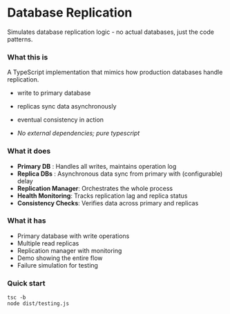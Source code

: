 # Database Replication
Simulates database replication logic - no actual databases, just the code patterns.

### What this is
A TypeScript implementation that mimics how production databases handle replication.
- write to primary database
- replicas sync data asynchronously
- eventual consistency in action

- *No external dependencies; pure typescript*

### What it does
- **Primary DB** : Handles all writes, maintains operation log
- **Replica DBs** : Asynchronous data sync from primary with (configurable) delay
- **Replication Manager**: Orchestrates the whole process
- **Health Monitoring**: Tracks replication lag and replica status
- **Consistency Checks**: Verifies data across primary and replicas

### What it has
- Primary database with write operations
- Multiple read replicas
- Replication manager with monitoring
- Demo showing the entire flow
- Failure simulation for testing

### Quick start
```
tsc -b
node dist/testing.js
```